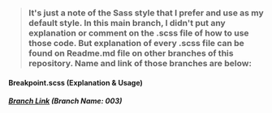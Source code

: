 > ### It's just a note of the Sass style that I prefer and use as my default style. In this main branch, I didn't put any explanation or comment on the **.scss** file of how to use those code. But explanation of every .scss file can be found on Readme.md file on other branches of this repository. Name and link of those branches are below:

#### Breakpoint.scss (Explanation & Usage) <br/>
##### [Branch Link](https://github.com/Rasaf-Ibrahim/Sass--Boilerplates/tree/003) (Branch Name: 003)<br/>


